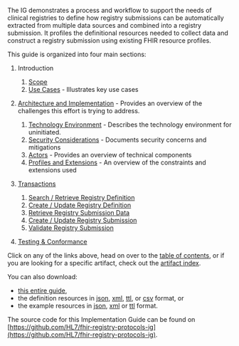 
The IG demonstrates a process and workflow to support the needs of clinical registries to define how registry submissions can be automatically extracted from multiple data sources and combined into a registry submission. It profiles the definitional resources needed to collect data and construct a registry submission using existing FHIR resource profiles.

This guide is organized into four main sections:
1. Introduction
   1. [Scope](introduction.html)
   2. [Use Cases](use_cases.html) - Illustrates key use cases

1. [Architecture and Implementation](overview.html) - Provides an overview of the challenges this effort is trying to address.
   1. [Technology Environment](technology_environment.html) - Describes the technology environment for uninitiated.
   3. [Security Considerations](security_considerations.html) - Documents security concerns and mitigations
   4. [Actors](actors.html) - Provides an overview of technical components
   5. [Profiles and Extensions](profiles_and_extensions.html) - An overview of the constraints and extensions used

2. [Transactions](transactions.html)
   1. [Search / Retrieve Registry Definition ](transaction-SRRD.html)
   2. [Create / Update Registry Definition ](transaction-CURD.html)
   3. [Retrieve Registry Submission Data ](transaction-RRSD.html)
   4. [Create / Update Registry Submission ](transaction-CURS.html)
   5. [Validate Registry Submission ](transaction-VRS.html)

4.  [Testing &amp; Conformance](test_plan.html)



Click on any of the links above, head on over to the [table of contents](toc.html), or
if you are looking for a specific artifact, check out the [artifact index](artifacts.html).

You can also download:

* [this entire guide](full-ig.zip),
* the definition resources in [json](definitions.json.zip), [xml](definitions.xml.zip), [ttl](definitions.ttl.zip), or [csv](csvs.zip) format, or
* the example resources in [json](examples.json.zip), [xml](examples.xml.zip) or [ttl](examples.ttl.zip) format.

The source code for this Implementation Guide can be found on
[https://github.com/HL7/fhir-registry-protocols-ig](https://github.com/HL7/fhir-registry-protocols-ig).


        